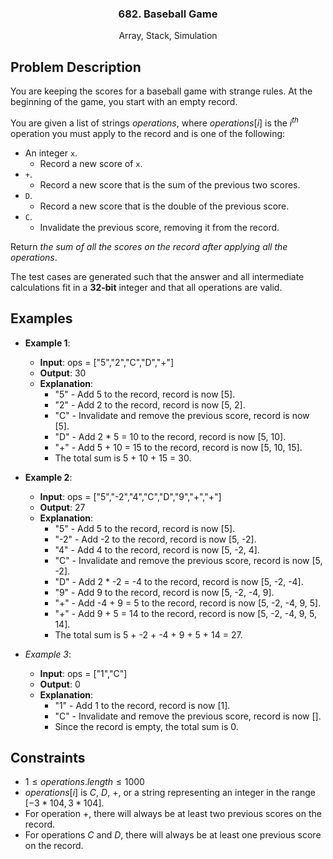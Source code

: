 <p align="center">

  <h3 align="center">682. Baseball  Game</h3>

  <p align="center">
    Array, Stack, Simulation
    <br>
  </p>
</p>

## Problem Description

You are keeping the scores for a baseball game with strange rules. At the beginning of the game, you start with an empty record.

You are given a list of strings $operations$, where $operations[i]$ is the $i^{th}$ operation you must apply to the record and is one of the following:

- An integer `x`.
  - Record a new score of `x`.
- `+`.
  - Record a new score that is the sum of the previous two scores.
- `D`.
  - Record a new score that is the double of the previous score.
- `C`.
  - Invalidate the previous score, removing it from the record.

Return _the sum of all the scores on the record after applying all the operations_.

The test cases are generated such that the answer and all intermediate calculations fit in a **32-bit** integer and that all operations are valid.

## Examples

- **Example 1**:

  - **Input**: ops = ["5","2","C","D","+"]
  - **Output**: 30
  - **Explanation**:
    - "5" - Add 5 to the record, record is now [5].
    - "2" - Add 2 to the record, record is now [5, 2].
    - "C" - Invalidate and remove the previous score, record is now [5].
    - "D" - Add 2 \* 5 = 10 to the record, record is now [5, 10].
    - "+" - Add 5 + 10 = 15 to the record, record is now [5, 10, 15].
    - The total sum is 5 + 10 + 15 = 30.

- **Example 2**:

  - **Input**: ops = ["5","-2","4","C","D","9","+","+"]
  - **Output**: 27
  - **Explanation**:
    - "5" - Add 5 to the record, record is now [5].
    - "-2" - Add -2 to the record, record is now [5, -2].
    - "4" - Add 4 to the record, record is now [5, -2, 4].
    - "C" - Invalidate and remove the previous score, record is now [5, -2].
    - "D" - Add 2 \* -2 = -4 to the record, record is now [5, -2, -4].
    - "9" - Add 9 to the record, record is now [5, -2, -4, 9].
    - "+" - Add -4 + 9 = 5 to the record, record is now [5, -2, -4, 9, 5].
    - "+" - Add 9 + 5 = 14 to the record, record is now [5, -2, -4, 9, 5, 14].
    - The total sum is 5 + -2 + -4 + 9 + 5 + 14 = 27.

- _Example 3_:
  - **Input**: ops = ["1","C"]
  - **Output**: 0
  - **Explanation**:
    - "1" - Add 1 to the record, record is now [1].
    - "C" - Invalidate and remove the previous score, record is now [].
    - Since the record is empty, the total sum is 0.

## Constraints

- $1 \leq operations.length \leq 1000$
- $operations[i]$ is $C$, $D$, $+$, or a string representing an integer in the range $[-3 * 104, 3 * 104]$.
- For operation $+$, there will always be at least two previous scores on the record.
- For operations $C$ and $D$, there will always be at least one previous score on the record.
